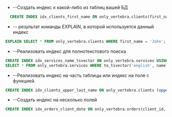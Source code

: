 * --Создать индекс к какой-либо из таблиц вашей БД
```sql
  CREATE INDEX idx_clients_first_name ON only_vertebra.clients(first_name);
```

* -- результат команды EXPLAIN, в которой используется данный индекс
```sql
EXPLAIN SELECT * FROM only_vertebra.clients WHERE first_name = 'John';
```

* --Реализовать индекс для полнотекстового поиска
```sql
CREATE INDEX idx_services_name_tsvector ON only_vertebra.services USING gin(to_tsvector('english', name));
SELECT * FROM only_vertebra.services WHERE to_tsvector('english', name) @@ to_tsquery('english', 'massage');
```

* --Реализовать индекс на часть таблицы или индекс на поле с функцией. 
```sql
CREATE INDEX idx_clients_upper_last_name ON only_vertebra.clients (upper(last_name));
```

* --Создать индекс на несколько полей
```sql
CREATE INDEX idx_orders_client_date ON only_vertebra.orders(client_id, date_order);
```


